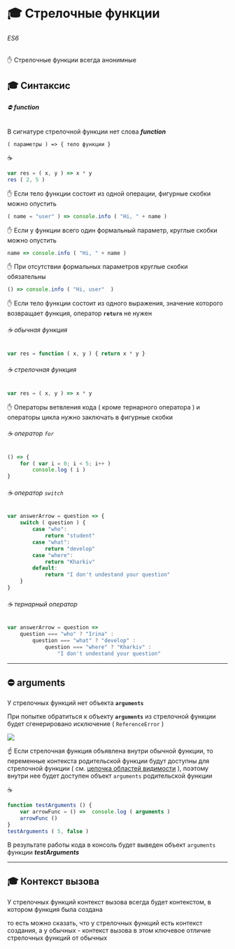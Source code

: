 # :mortar_board: Стрелочные функции
###### ES6
✋ Стрелочные функции всегда анонимные


## :mortar_board: Синтаксис
###### ⛔ **_function_**

В сигнатуре стрелочной функции нет слова **_function_**
```
( параметры ) => { тело функции }
```
:coffee:
```javascript
var res = ( x, y ) => x * y
res ( 2, 5 )
```

:hand: Если тело функции состоит из одной операции, фигурные скобки можно опустить
```javascript
( name = "user" ) => console.info ( "Hi, " + name )
```
:hand: Если у функции всего один формальный параметр, круглые скобки можно опустить
```javascript
name => console.info ( "Hi, " + name )
```         
:hand: При отсутствии формальных параметров круглые скобки обязательны
```javascript
() => console.info ( "Hi, user"  )
```         
:hand: Если тело функции состоит из одного выражения, значение которого возвращает функция, оператор **`return`** не нужен
###### :coffee: обычная функция
```javascript
var res = function ( x, y ) { return x * y }
```
###### :coffee: стрелочная функция
```javascript
var res = ( x, y ) => x * y
```
:hand: Операторы ветвления кода ( кроме тернарного оператора ) и операторы цикла нужно заключать в фигурные скобки 
###### :coffee: оператор `for`
```javascript
() => {
    for ( var i = 0; i < 5; i++ )
        console.log ( i )
}
```
###### :coffee: оператор `switch`
```javascript
var answerArrow = question => { 
    switch ( question ) {
        case "who":
            return "student"
        case "what":
            return "develop" 
        case "where":
            return "Kharkiv" 
        default:
            return "I don't undestand your question"
    }
}
```
###### :coffee: тернарный оператор
```javascript
var answerArrow = question =>  
    question === "who" ? "Irina" :
        question === "what" ? "develop" :
            question === "where" ? "Kharkiv" :
                "I don't undestand your question"
```
***
## ⛔ arguments
У стрелочных функций нет объекта  **`arguments`**

При попытке обратиться к объекту **`arguments`** из стрелочной функции будет сгенерировано исключение ( `ReferenceError` )

![](https://lh6.googleusercontent.com/yv3tm03wlxRLj8N8La3rjpv-ptedTRsM-jZY25YaNpDycba4XNeSic-lpaCva6g7ftFz1Vu8MmkIk4zLLXfgsFNu10Tin-S88UrOstrwdIcPvvLyq8avaEjO29Fi2q5q3nKkrETuWY4qxks)
      
:point_up: Если стрелочная функция объявлена внутри обычной функции, то переменные контекста родительской функции будут доступны для стрелочной функции ( см. [цепочка областей видимости](function-object#scope) ), поэтому внутри нее будет доступен объект `arguments` родительской функции

:coffee:
```javascript
function testArguments () {
    var arrowFunc = () =>  console.log ( arguments )
    arrowFunc ()
}
testArguments ( 5, false )
```
В результате работы кода в консоль будет выведен объект `arguments` функции **_testArguments_**
***
## :mortar_board: Контекст вызова
У стрелочных функций контекст вызова всегда будет контекстом, 
в котором функция была создана

то есть можно сказать, что у стрелочных функций есть контекст создания,
а у обычных - контекст вызова
в этом ключевое отличие стрелочных функций от обычных